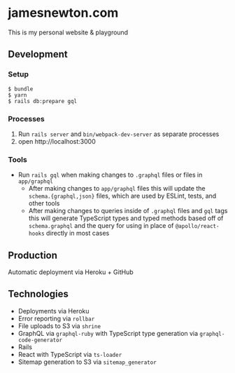 # jamesnewton.com

This is my personal website & playground

## Development

### Setup

```
$ bundle
$ yarn
$ rails db:prepare gql
```

### Processes

1. Run `rails server` and `bin/webpack-dev-server` as separate processes
2. open http://localhost:3000

### Tools

* Run `rails gql` when making changes to `.graphql` files or files in `app/graphql`
  * After making changes to `app/graphql` files this will update the `schema.{graphql,json}` files, which are used by ESLint, tests, and other tools
  * After making changes to queries inside of `.graphql` files and `gql` tags this will generate TypeScript types and typed methods based off of `schema.graphql` and the query for using in place of `@apollo/react-hooks` directly in most cases

## Production

Automatic deployment via Heroku + GitHub

## Technologies

* Deployments via Heroku
* Error reporting via `rollbar`
* File uploads to S3 via `shrine`
* GraphQL via `graphql-ruby` with TypeScript type generation via `graphql-code-generator`
* Rails
* React with TypeScript via `ts-loader`
* Sitemap generation to S3 via `sitemap_generator`
